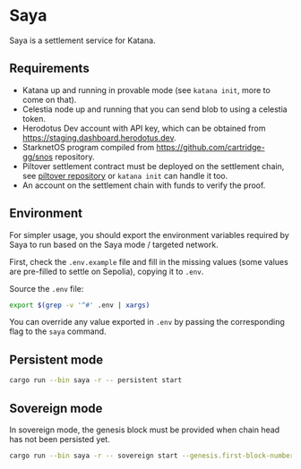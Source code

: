 # Saya

Saya is a settlement service for Katana.

## Requirements

- Katana up and running in provable mode (see `katana init`, more to come on that).
- Celestia node up and running that you can send blob to using a celestia token.
- Herodotus Dev account with API key, which can be obtained from https://staging.dashboard.herodotus.dev.
- StarknetOS program compiled from https://github.com/cartridge-gg/snos repository.
- Piltover settlement contract must be deployed on the settlement chain, see [piltover repository](https://github.com/keep-starknet-strange/piltover) or `katana init` can handle it too.
- An account on the settlement chain with funds to verify the proof.

## Environment

For simpler usage, you should export the environment variables required by Saya to run based on the Saya mode / targeted network.

First, check the `.env.example` file and fill in the missing values (some values are pre-filled to settle on Sepolia), copying it to `.env`.

Source the `.env` file:

```bash
export $(grep -v '^#' .env | xargs)
```

You can override any value exported in `.env` by passing the corresponding flag to the `saya` command.

## Persistent mode

```bash
cargo run --bin saya -r -- persistent start
```

## Sovereign mode

In sovereign mode, the genesis block must be provided when chain head has not been persisted yet.

```bash
cargo run --bin saya -r -- sovereign start --genesis.first-block-number <first_block_to_prove>
```
